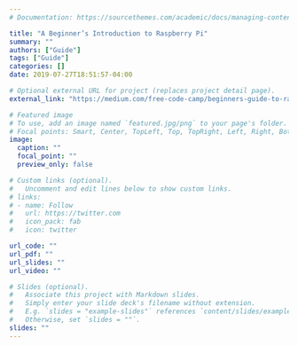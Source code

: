 ```yaml
---
# Documentation: https://sourcethemes.com/academic/docs/managing-content/

title: "A Beginner’s Introduction to Raspberry Pi"
summary: ""
authors: ["Guide"]
tags: ["Guide"]
categories: []
date: 2019-07-27T18:51:57-04:00

# Optional external URL for project (replaces project detail page).
external_link: "https://medium.com/free-code-camp/beginners-guide-to-raspberry-pi-6e55080fdaaf"

# Featured image
# To use, add an image named `featured.jpg/png` to your page's folder.
# Focal points: Smart, Center, TopLeft, Top, TopRight, Left, Right, BottomLeft, Bottom, BottomRight.
image:
  caption: ""
  focal_point: ""
  preview_only: false

# Custom links (optional).
#   Uncomment and edit lines below to show custom links.
# links:
# - name: Follow
#   url: https://twitter.com
#   icon_pack: fab
#   icon: twitter

url_code: ""
url_pdf: ""
url_slides: ""
url_video: ""

# Slides (optional).
#   Associate this project with Markdown slides.
#   Simply enter your slide deck's filename without extension.
#   E.g. `slides = "example-slides"` references `content/slides/example-slides.md`.
#   Otherwise, set `slides = ""`.
slides: ""
---
```

